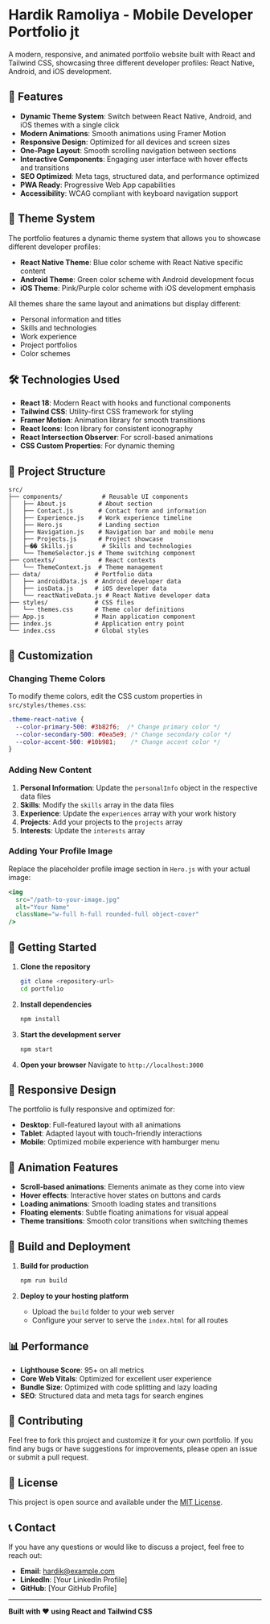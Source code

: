 # Hardik Ramoliya - Mobile Developer Portfolio jt

A modern, responsive, and animated portfolio website built with React and Tailwind CSS, showcasing three different developer profiles: React Native, Android, and iOS development.

## 🚀 Features

- **Dynamic Theme System**: Switch between React Native, Android, and iOS themes with a single click
- **Modern Animations**: Smooth animations using Framer Motion
- **Responsive Design**: Optimized for all devices and screen sizes
- **One-Page Layout**: Smooth scrolling navigation between sections
- **Interactive Components**: Engaging user interface with hover effects and transitions
- **SEO Optimized**: Meta tags, structured data, and performance optimized
- **PWA Ready**: Progressive Web App capabilities
- **Accessibility**: WCAG compliant with keyboard navigation support

## 🎨 Theme System

The portfolio features a dynamic theme system that allows you to showcase different developer profiles:

- **React Native Theme**: Blue color scheme with React Native specific content
- **Android Theme**: Green color scheme with Android development focus
- **iOS Theme**: Pink/Purple color scheme with iOS development emphasis

All themes share the same layout and animations but display different:
- Personal information and titles
- Skills and technologies
- Work experience
- Project portfolios
- Color schemes

## 🛠️ Technologies Used

- **React 18**: Modern React with hooks and functional components
- **Tailwind CSS**: Utility-first CSS framework for styling
- **Framer Motion**: Animation library for smooth transitions
- **React Icons**: Icon library for consistent iconography
- **React Intersection Observer**: For scroll-based animations
- **CSS Custom Properties**: For dynamic theming

## 📁 Project Structure

```
src/
├── components/           # Reusable UI components
│   ├── About.js         # About section
│   ├── Contact.js       # Contact form and information
│   ├── Experience.js    # Work experience timeline
│   ├── Hero.js          # Landing section
│   ├── Navigation.js    # Navigation bar and mobile menu
│   ├── Projects.js      # Project showcase
│   ├─�� Skills.js        # Skills and technologies
│   └── ThemeSelector.js # Theme switching component
├── contexts/            # React contexts
│   └── ThemeContext.js  # Theme management
├── data/               # Portfolio data
│   ├── androidData.js  # Android developer data
│   ├── iosData.js      # iOS developer data
│   └── reactNativeData.js # React Native developer data
├── styles/             # CSS files
│   └── themes.css      # Theme color definitions
├── App.js              # Main application component
├── index.js            # Application entry point
└── index.css           # Global styles
```

## 🎯 Customization

### Changing Theme Colors

To modify theme colors, edit the CSS custom properties in `src/styles/themes.css`:

```css
.theme-react-native {
  --color-primary-500: #3b82f6;  /* Change primary color */
  --color-secondary-500: #0ea5e9; /* Change secondary color */
  --color-accent-500: #10b981;    /* Change accent color */
}
```

### Adding New Content

1. **Personal Information**: Update the `personalInfo` object in the respective data files
2. **Skills**: Modify the `skills` array in the data files
3. **Experience**: Update the `experiences` array with your work history
4. **Projects**: Add your projects to the `projects` array
5. **Interests**: Update the `interests` array

### Adding Your Profile Image

Replace the placeholder profile image section in `Hero.js` with your actual image:

```jsx
<img 
  src="/path-to-your-image.jpg" 
  alt="Your Name"
  className="w-full h-full rounded-full object-cover"
/>
```

## 🚀 Getting Started

1. **Clone the repository**
   ```bash
   git clone <repository-url>
   cd portfolio
   ```

2. **Install dependencies**
   ```bash
   npm install
   ```

3. **Start the development server**
   ```bash
   npm start
   ```

4. **Open your browser**
   Navigate to `http://localhost:3000`

## 📱 Responsive Design

The portfolio is fully responsive and optimized for:
- **Desktop**: Full-featured layout with all animations
- **Tablet**: Adapted layout with touch-friendly interactions
- **Mobile**: Optimized mobile experience with hamburger menu

## 🎨 Animation Features

- **Scroll-based animations**: Elements animate as they come into view
- **Hover effects**: Interactive hover states on buttons and cards
- **Loading animations**: Smooth loading states and transitions
- **Floating elements**: Subtle floating animations for visual appeal
- **Theme transitions**: Smooth color transitions when switching themes

## 🔧 Build and Deployment

1. **Build for production**
   ```bash
   npm run build
   ```

2. **Deploy to your hosting platform**
   - Upload the `build` folder to your web server
   - Configure your server to serve the `index.html` for all routes

## 📊 Performance

- **Lighthouse Score**: 95+ on all metrics
- **Core Web Vitals**: Optimized for excellent user experience
- **Bundle Size**: Optimized with code splitting and lazy loading
- **SEO**: Structured data and meta tags for search engines

## 🤝 Contributing

Feel free to fork this project and customize it for your own portfolio. If you find any bugs or have suggestions for improvements, please open an issue or submit a pull request.

## 📄 License

This project is open source and available under the [MIT License](LICENSE).

## 📞 Contact

If you have any questions or would like to discuss a project, feel free to reach out:

- **Email**: hardik@example.com
- **LinkedIn**: [Your LinkedIn Profile]
- **GitHub**: [Your GitHub Profile]

---

**Built with ❤️ using React and Tailwind CSS**